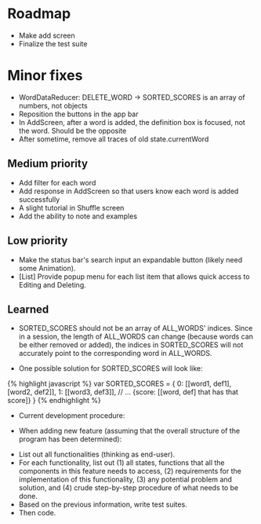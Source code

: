# Roadmap
- Make add screen
- Finalize the test suite

# Minor fixes
- WordDataReducer: DELETE_WORD -> SORTED_SCORES is an array of numbers, not objects
- Reposition the buttons in the app bar
- In AddScreen, after a word is added, the definition box is focused, not the word. Should be the opposite
- After sometime, remove all traces of old state.currentWord

## Medium priority
- Add filter for each word
- Add response in AddScreen so that users know each word is added successfully
- A slight tutorial in Shuffle screen
- Add the ability to note and examples

## Low priority
- Make the status bar's search input an expandable button (likely need some Animation).
- [List] Provide popup menu for each list item that allows quick access to Editing and Deleting.

## Learned
- SORTED_SCORES should not be an array of ALL_WORDS' indices. Since in a session, the length of ALL_WORDS can change (because words can be either removed or added), the indices in SORTED_SCORES will not accurately point to the corresponding word in ALL_WORDS.
 + One possible solution for SORTED_SCORES will look like:

{% highlight javascript %}
var SORTED_SCORES = {
  0: [[word1, def1], [word2, def2]],
  1: [[word3, def3]],
  // ... {score: [[word, def] that has that score]}
}
{% endhighlight %}

- Current development procedure:
 + When adding new feature (assuming that the overall structure of the program has been determined):
  * List out all functionalities (thinking as end-user).
  * For each functionality, list out (1) all states, functions that all the components in this feature needs to access, (2) requirements for the implementation of this functionality, (3) any potential problem and solution, and (4) crude step-by-step procedure of what needs to be done.
  * Based on the previous information, write test suites.
  * Then code.
